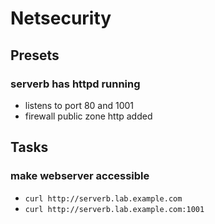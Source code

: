 # Netsecurity
## Presets
### serverb has httpd running
* listens to port 80 and 1001
* firewall public zone http added

## Tasks
### make webserver accessible
* `curl http://serverb.lab.example.com`
* `curl http://serverb.lab.example.com:1001`